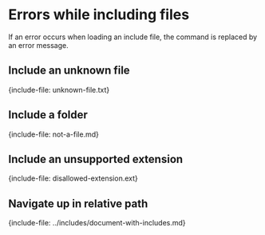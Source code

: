 # Errors while including files

If an error occurs when loading an include file, the command 
is replaced by an error message.

## Include an unknown file

{include-file: unknown-file.txt}

## Include a folder

{include-file: not-a-file.md}

## Include an unsupported extension

{include-file: disallowed-extension.ext}

## Navigate up in relative path

{include-file: ../includes/document-with-includes.md}
